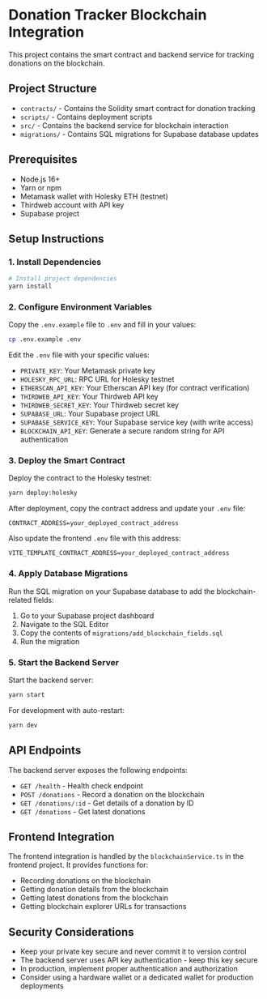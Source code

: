 # Donation Tracker Blockchain Integration

This project contains the smart contract and backend service for tracking donations on the blockchain.

## Project Structure

- `contracts/` - Contains the Solidity smart contract for donation tracking
- `scripts/` - Contains deployment scripts
- `src/` - Contains the backend service for blockchain interaction
- `migrations/` - Contains SQL migrations for Supabase database updates

## Prerequisites

- Node.js 16+
- Yarn or npm
- Metamask wallet with Holesky ETH (testnet)
- Thirdweb account with API key
- Supabase project

## Setup Instructions

### 1. Install Dependencies

```bash
# Install project dependencies
yarn install
```

### 2. Configure Environment Variables

Copy the `.env.example` file to `.env` and fill in your values:

```bash
cp .env.example .env
```

Edit the `.env` file with your specific values:

- `PRIVATE_KEY`: Your Metamask private key
- `HOLESKY_RPC_URL`: RPC URL for Holesky testnet
- `ETHERSCAN_API_KEY`: Your Etherscan API key (for contract verification)
- `THIRDWEB_API_KEY`: Your Thirdweb API key
- `THIRDWEB_SECRET_KEY`: Your Thirdweb secret key
- `SUPABASE_URL`: Your Supabase project URL
- `SUPABASE_SERVICE_KEY`: Your Supabase service key (with write access)
- `BLOCKCHAIN_API_KEY`: Generate a secure random string for API authentication

### 3. Deploy the Smart Contract

Deploy the contract to the Holesky testnet:

```bash
yarn deploy:holesky
```

After deployment, copy the contract address and update your `.env` file:

```
CONTRACT_ADDRESS=your_deployed_contract_address
```

Also update the frontend `.env` file with this address:

```
VITE_TEMPLATE_CONTRACT_ADDRESS=your_deployed_contract_address
```

### 4. Apply Database Migrations

Run the SQL migration on your Supabase database to add the blockchain-related fields:

1. Go to your Supabase project dashboard
2. Navigate to the SQL Editor
3. Copy the contents of `migrations/add_blockchain_fields.sql`
4. Run the migration

### 5. Start the Backend Server

Start the backend server:

```bash
yarn start
```

For development with auto-restart:

```bash
yarn dev
```

## API Endpoints

The backend server exposes the following endpoints:

- `GET /health` - Health check endpoint
- `POST /donations` - Record a donation on the blockchain
- `GET /donations/:id` - Get details of a donation by ID
- `GET /donations` - Get latest donations

## Frontend Integration

The frontend integration is handled by the `blockchainService.ts` in the frontend project. It provides functions for:

- Recording donations on the blockchain
- Getting donation details from the blockchain
- Getting latest donations from the blockchain
- Getting blockchain explorer URLs for transactions

## Security Considerations

- Keep your private key secure and never commit it to version control
- The backend server uses API key authentication - keep this key secure
- In production, implement proper authentication and authorization
- Consider using a hardware wallet or a dedicated wallet for production deployments
